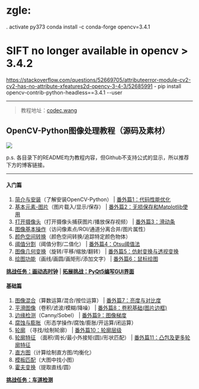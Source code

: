 # zgle: 

. activate py373
conda install -c conda-forge opencv=3.4.1

# SIFT no longer available in opencv > 3.4.2
https://stackoverflow.com/questions/52669705/attributeerror-module-cv2-cv2-has-no-attribute-xfeatures2d-opencv-3-4-3/52685991
    - pip install opencv-contrib-python-headless==3.4.1 --user

---

> 教程地址：[codec.wang](http://codec.wang)


## OpenCV-Python图像处理教程（源码及素材）

![](http://blog.codec.wang/cv2_python_opencv_cover_gif2.gif)

p.s. 各目录下的README均为教程内容，但Github不支持公式的显示，所以推荐下方的博客链接。

---

#### 入门篇

1. [简介与安装](http://codec.wang/opencv-python-introduction-and-installation/)（了解安装OpenCV-Python） | [番外篇1：代码性能优化](http://codec.wang/opencv-python-extra-code-optimization/)
2. [基本元素-图片](http://codec.wang/opencv-python-basic-element-image/)（图片载入/显示/保存） | [番外篇2：无损保存和Matplotlib使用](http://codec.wang/opencv-python-extra-high-quality-save-and-using-matplotlib/)
3. [打开摄像头](http://codec.wang/opencv-python-open-camera/)（打开摄像头捕获图片/播放保存视频） | [番外篇3：滑动条](http://codec.wang/opencv-python-extra-trackbar/)
4. [图像基本操作](http://codec.wang/opencv-python-basic-operations/)（访问像素点/ROI/通道分离合并/图片属性）
5. [颜色空间转换](http://codec.wang/opencv-python-changing-colorspaces/)（颜色空间转换/追踪特定颜色物体）
6. [阈值分割](http://codec.wang/opencv-python-image-thresholding/)（阈值分割/二值化） | [番外篇4：Otsu阈值法](http://codec.wang/opencv-python-extra-otsu-thresholding/)
7. [图像几何变换](http://codec.wang/opencv-python-image-geometric-transformation/)（旋转/平移/缩放/翻转） | [番外篇5：仿射变换与透视变换](http://codec.wang/opencv-python-extra-warpaffine-warpperspective/)
8. [绘图功能](http://codec.wang/opencv-python-drawing-function/)（画线/画圆/画矩形/添加文字） | [番外篇6：鼠标绘图](http://codec.wang/opencv-python-extra-drawing-with-mouse/)

[**挑战任务：画动态时钟**](http://codec.wang/opencv-python-clock-drawing/) | [**拓展挑战：PyQt5编写GUI界面**](http://codec.wang/opencv-python-using-pyqt5-create-gui/)


#### 基础篇

1. [图像混合](http://codec.wang/opencv-python-image-blending/)（算数运算/混合/按位运算） | [番外篇7：亮度与对比度](http://codec.wang/opencv-python-extra-contrast-brightness/)
2. [平滑图像](http://codec.wang/opencv-python-smoothing-images/)（卷积/滤波/模糊/降噪） | [番外篇8：卷积基础(图片边框)](http://codec.wang/opencv-python-extra-padding-and-convolution/)
3. [边缘检测](http://codec.wang/opencv-python-edge-detection/)（Canny/Sobel） | [番外篇9：图像梯度](http://codec.wang/opencv-python-extra-image-gradients/)
4. [腐蚀与膨胀](http://codec.wang/opencv-python-erode-and-dilate/)（形态学操作/腐蚀/膨胀/开运算/闭运算）
5. [轮廓](http://codec.wang/opencv-python-contours/) （寻找/绘制轮廓）  | [番外篇10：轮廓层级](http://codec.wang/opencv-python-extra-contours-hierarchy/)
6. [轮廓特征](http://codec.wang/opencv-python-contour-features/) （面积/周长/最小外接矩(圆)/形状匹配） | [番外篇11：凸包及更多轮廓特征](http://codec.wang/opencv-python-extra-convex-hull/)
7. [直方图](http://codec.wang/opencv-python-histograms/)（计算绘制直方图/均衡化）
8. [模板匹配](http://codec.wang/opencv-python-template-matching/)（大图中找小图）
9. [ 霍夫变换](http://codec.wang/opencv-python-hough-transform/)（提取直线/圆）

[**挑战任务：车道检测**](http://codec.wang/opencv-python-lane-road-detection/) 
